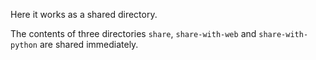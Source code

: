 Here it works as a shared directory.

The contents of three directories ``share``, ``share-with-web`` and ``share-with-python`` are shared immediately.